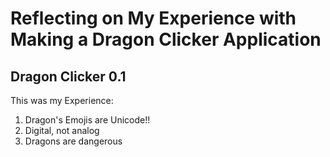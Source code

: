 # Reflecting on My Experience with Making a Dragon Clicker Application
## Dragon Clicker 0.1 



This was my Experience:
1. Dragon's Emojis are Unicode!!
2. Digital, not analog
3. Dragons are dangerous